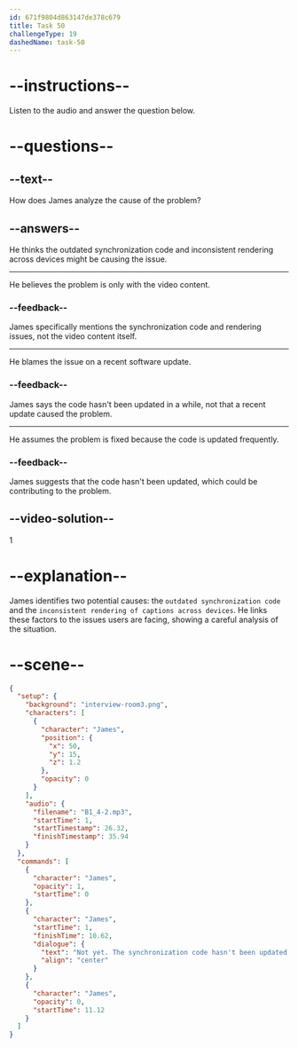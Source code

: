 ```yaml
---
id: 671f9804d863147de378c679
title: Task 50
challengeType: 19
dashedName: task-50
---
```


<!-- (Audio) James: Not yet. The synchronization code hasn't been updated in a while, which might be part of the problem. Also, the captions haven't been rendering consistently across different devices. -->

# --instructions--

Listen to the audio and answer the question below.

# --questions--

## --text--

How does James analyze the cause of the problem?

## --answers--

He thinks the outdated synchronization code and inconsistent rendering across devices might be causing the issue.

---

He believes the problem is only with the video content.

### --feedback--

James specifically mentions the synchronization code and rendering issues, not the video content itself.

---

He blames the issue on a recent software update.

### --feedback--

James says the code hasn't been updated in a while, not that a recent update caused the problem.

---

He assumes the problem is fixed because the code is updated frequently.

### --feedback--

James suggests that the code hasn't been updated, which could be contributing to the problem.

## --video-solution--

1

# --explanation--

James identifies two potential causes: the `outdated synchronization code` and the `inconsistent rendering of captions across devices`. He links these factors to the issues users are facing, showing a careful analysis of the situation.

# --scene--

```json
{
  "setup": {
    "background": "interview-room3.png",
    "characters": [
      {
        "character": "James",
        "position": {
          "x": 50,
          "y": 15,
          "z": 1.2
        },
        "opacity": 0
      }
    ],
    "audio": {
      "filename": "B1_4-2.mp3",
      "startTime": 1,
      "startTimestamp": 26.32,
      "finishTimestamp": 35.94
    }
  },
  "commands": [
    {
      "character": "James",
      "opacity": 1,
      "startTime": 0
    },
    {
      "character": "James",
      "startTime": 1,
      "finishTime": 10.62,
      "dialogue": {
        "text": "Not yet. The synchronization code hasn't been updated in a while, which might be part of the problem. Also, the captions haven't been rendering consistently across different devices.",
        "align": "center"
      }
    },
    {
      "character": "James",
      "opacity": 0,
      "startTime": 11.12
    }
  ]
}
```
